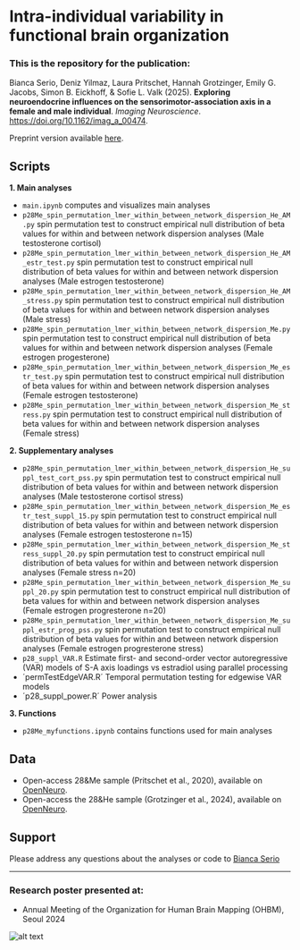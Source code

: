 # Intra-individual variability in functional brain organization

### This is the repository for the publication:
Bianca Serio, Deniz Yilmaz, Laura Pritschet, Hannah Grotzinger, Emily G. Jacobs, Simon B. Eickhoff, & Sofie L. Valk (2025). **Exploring neuroendocrine influences on the sensorimotor-association axis in a female and male individual**. _Imaging Neuroscience_. https://doi.org/10.1162/imag_a_00474.

Preprint version available [here](https://www.biorxiv.org/content/10.1101/2024.05.04.592501v1).

## Scripts

**1. Main analyses**
- `main.ipynb` computes and visualizes main analyses
- `p28Me_spin_permutation_lmer_within_between_network_dispersion_He_AM.py` spin permutation test to construct empirical null distribution of beta values for within and between network dispersion analyses (Male testosterone cortisol)
- `p28Me_spin_permutation_lmer_within_between_network_dispersion_He_AM_estr_test.py` spin permutation test to construct empirical null distribution of beta values for within and between network dispersion analyses (Male estrogen testosterone)
- `p28Me_spin_permutation_lmer_within_between_network_dispersion_He_AM_stress.py` spin permutation test to construct empirical null distribution of beta values for within and between network dispersion analyses (Male stress) 
- `p28Me_spin_permutation_lmer_within_between_network_dispersion_Me.py` spin permutation test to construct empirical null distribution of beta values for within and between network dispersion analyses (Female estrogen progesterone)
- `p28Me_spin_permutation_lmer_within_between_network_dispersion_Me_estr_test.py` spin permutation test to construct empirical null distribution of beta values for within and between network dispersion analyses (Female estrogen testosterone)
- `p28Me_spin_permutation_lmer_within_between_network_dispersion_Me_stress.py` spin permutation test to construct empirical null distribution of beta values for within and between network dispersion analyses (Female stress)

**2. Supplementary analyses**
- `p28Me_spin_permutation_lmer_within_between_network_dispersion_He_suppl_test_cort_pss.py` spin permutation test to construct empirical null distribution of beta values for within and between network dispersion analyses (Male testosterone cortisol stress)
- `p28Me_spin_permutation_lmer_within_between_network_dispersion_Me_estr_test_suppl_15.py` spin permutation test to construct empirical null distribution of beta values for within and between network dispersion analyses (Female estrogen testosterone n=15)
- `p28Me_spin_permutation_lmer_within_between_network_dispersion_Me_stress_suppl_20.py` spin permutation test to construct empirical null distribution of beta values for within and between network dispersion analyses (Female stress n=20)
- `p28Me_spin_permutation_lmer_within_between_network_dispersion_Me_suppl_20.py` spin permutation test to construct empirical null distribution of beta values for within and between network dispersion analyses (Female estrogen progresterone n=20)
- `p28Me_spin_permutation_lmer_within_between_network_dispersion_Me_suppl_estr_prog_pss.py` spin permutation test to construct empirical null distribution of beta values for within and between network dispersion analyses (Female estrogen progresterone stress)
- `p28_suppl_VAR.R` Estimate first- and second-order vector autoregressive (VAR) models of S-A axis loadings vs estradiol using parallel processing
- ´permTestEdgeVAR.R´ Temporal permutation testing for edgewise VAR models
- ´p28_suppl_power.R´ Power analysis

**3. Functions**
- `p28Me_myfunctions.ipynb` contains functions used for main analyses


## Data
- Open-access 28&Me sample (Pritschet et al., 2020), available on [OpenNeuro](https://openneuro.org/datasets/ds002674/versions/1.0.5).
- Open-access the 28&He sample (Grotzinger et al., 2024), available on [OpenNeuro](https://openneuro.org/datasets/ds005115/versions/1.0.0). 


## Support
Please address any questions about the analyses or code to [Bianca Serio](mailto:serio@cbs.mpg.de)

---

### Research poster presented at:
- Annual Meeting of the Organization for Human Brain Mapping (OHBM), Seoul 2024

![alt text](https://github.com/biancaserio/MC_gradients/tree/master/Poster.png?raw=true)
